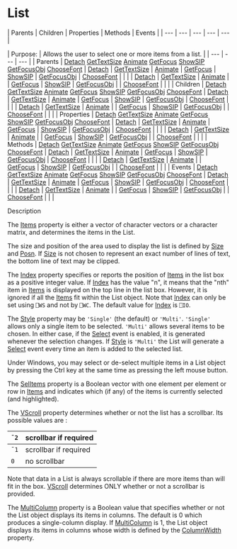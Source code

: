 




<h1 class="heading"><span class="name">List</span></h1>
| Parents | Children | Properties | Methods | Events |
| --- | --- | --- | --- | ---  |

| Purpose: | Allows the user to select one or more items from a list. |
| --- | --- | ---  |
| Parents | [Detach](../a-z/detach.md) [GetTextSize](../a-z/gettextsize.md) [Animate](../a-z/animate.md) [GetFocus](../a-z/getfocus.md) [ShowSIP](../a-z/showsip.md) [GetFocusObj](../a-z/getfocusobj.md) [ChooseFont](../a-z/choosefont.md) | [Detach](../a-z/detach.md) | [GetTextSize](../a-z/gettextsize.md) | [Animate](../a-z/animate.md) | [GetFocus](../a-z/getfocus.md) | [ShowSIP](../a-z/showsip.md) | [GetFocusObj](../a-z/getfocusobj.md) | [ChooseFont](../a-z/choosefont.md) |  |  |
| [Detach](../a-z/detach.md) | [GetTextSize](../a-z/gettextsize.md) | [Animate](../a-z/animate.md) |
| [GetFocus](../a-z/getfocus.md) | [ShowSIP](../a-z/showsip.md) | [GetFocusObj](../a-z/getfocusobj.md) |
| [ChooseFont](../a-z/choosefont.md) |  |  |
| Children | [Detach](../a-z/detach.md) [GetTextSize](../a-z/gettextsize.md) [Animate](../a-z/animate.md) [GetFocus](../a-z/getfocus.md) [ShowSIP](../a-z/showsip.md) [GetFocusObj](../a-z/getfocusobj.md) [ChooseFont](../a-z/choosefont.md) | [Detach](../a-z/detach.md) | [GetTextSize](../a-z/gettextsize.md) | [Animate](../a-z/animate.md) | [GetFocus](../a-z/getfocus.md) | [ShowSIP](../a-z/showsip.md) | [GetFocusObj](../a-z/getfocusobj.md) | [ChooseFont](../a-z/choosefont.md) |  |  |
| [Detach](../a-z/detach.md) | [GetTextSize](../a-z/gettextsize.md) | [Animate](../a-z/animate.md) |
| [GetFocus](../a-z/getfocus.md) | [ShowSIP](../a-z/showsip.md) | [GetFocusObj](../a-z/getfocusobj.md) |
| [ChooseFont](../a-z/choosefont.md) |  |  |
| Properties | [Detach](../a-z/detach.md) [GetTextSize](../a-z/gettextsize.md) [Animate](../a-z/animate.md) [GetFocus](../a-z/getfocus.md) [ShowSIP](../a-z/showsip.md) [GetFocusObj](../a-z/getfocusobj.md) [ChooseFont](../a-z/choosefont.md) | [Detach](../a-z/detach.md) | [GetTextSize](../a-z/gettextsize.md) | [Animate](../a-z/animate.md) | [GetFocus](../a-z/getfocus.md) | [ShowSIP](../a-z/showsip.md) | [GetFocusObj](../a-z/getfocusobj.md) | [ChooseFont](../a-z/choosefont.md) |  |  |
| [Detach](../a-z/detach.md) | [GetTextSize](../a-z/gettextsize.md) | [Animate](../a-z/animate.md) |
| [GetFocus](../a-z/getfocus.md) | [ShowSIP](../a-z/showsip.md) | [GetFocusObj](../a-z/getfocusobj.md) |
| [ChooseFont](../a-z/choosefont.md) |  |  |
| Methods | [Detach](../a-z/detach.md) [GetTextSize](../a-z/gettextsize.md) [Animate](../a-z/animate.md) [GetFocus](../a-z/getfocus.md) [ShowSIP](../a-z/showsip.md) [GetFocusObj](../a-z/getfocusobj.md) [ChooseFont](../a-z/choosefont.md) | [Detach](../a-z/detach.md) | [GetTextSize](../a-z/gettextsize.md) | [Animate](../a-z/animate.md) | [GetFocus](../a-z/getfocus.md) | [ShowSIP](../a-z/showsip.md) | [GetFocusObj](../a-z/getfocusobj.md) | [ChooseFont](../a-z/choosefont.md) |  |  |
| [Detach](../a-z/detach.md) | [GetTextSize](../a-z/gettextsize.md) | [Animate](../a-z/animate.md) |
| [GetFocus](../a-z/getfocus.md) | [ShowSIP](../a-z/showsip.md) | [GetFocusObj](../a-z/getfocusobj.md) |
| [ChooseFont](../a-z/choosefont.md) |  |  |
| Events | [Detach](../a-z/detach.md) [GetTextSize](../a-z/gettextsize.md) [Animate](../a-z/animate.md) [GetFocus](../a-z/getfocus.md) [ShowSIP](../a-z/showsip.md) [GetFocusObj](../a-z/getfocusobj.md) [ChooseFont](../a-z/choosefont.md) | [Detach](../a-z/detach.md) | [GetTextSize](../a-z/gettextsize.md) | [Animate](../a-z/animate.md) | [GetFocus](../a-z/getfocus.md) | [ShowSIP](../a-z/showsip.md) | [GetFocusObj](../a-z/getfocusobj.md) | [ChooseFont](../a-z/choosefont.md) |  |  |
| [Detach](../a-z/detach.md) | [GetTextSize](../a-z/gettextsize.md) | [Animate](../a-z/animate.md) |
| [GetFocus](../a-z/getfocus.md) | [ShowSIP](../a-z/showsip.md) | [GetFocusObj](../a-z/getfocusobj.md) |
| [ChooseFont](../a-z/choosefont.md) |  |  |


Description


The [Items](../a-z/items.md) property is either a vector of character vectors or a character matrix, and determines the items in the List.



The size and position of the area used to display the list is defined by [Size](../a-z/size.md) and [Posn](../a-z/posn.md). If [Size](../a-z/size.md) is not chosen to represent an exact number of lines of text, the bottom line of text may be clipped.


The [Index](../a-z/index.md) property specifies or reports the position of [Items](../a-z/items.md) in the list box as a positive integer value. If [Index](../a-z/index.md) has the value "n", it means that the "nth" item in [Items](../a-z/items.md) is displayed on the top line in the list box. However, it is ignored if all the [Items](../a-z/items.md) fit within the List object. Note that [Index](../a-z/index.md) can only be set using `⎕WS` and not by `⎕WC`. The default value for [Index](../a-z/index.md) is `⎕IO`.


The [Style](../a-z/style.md) property may be `'Single'` (the default) or `'Multi'`. `'Single'` allows only a single item to be selected. `'Multi'` allows several items to be chosen. In either case, if the [Select](../a-z/select.md) event is enabled, it is generated whenever the selection changes. If [Style](../a-z/style.md) is `'Multi'` the List will generate a [Select](../a-z/select.md) event every time an item is added to the selected list.


Under Windows, you may select or de-select multiple items in a List object by pressing the Ctrl key at the same time as pressing the left mouse button.


The [SelItems](../a-z/selitems.md) property is a Boolean vector with one element per element or row in [Items](../a-z/items.md) and indicates which (if any) of the items is currently selected (and highlighted).


The [VScroll](../a-z/vscroll.md) property determines whether or not the list has a scrollbar. Its possible values are :

| `¯2` | scrollbar if required |
| --- | ---  |
| `¯1` | scrollbar if required |
| `0` | no scrollbar |


Note that data in a List is always scrollable if there are more items than will fit in the box. [VScroll](../a-z/vscroll.md) determines ONLY whether or not a scrollbar is provided.


The [MultiColumn](../a-z/multicolumn.md) property is a Boolean value that specifies whether or not the List object displays its items in columns. The default is 0 which produces a single-column display. If [MultiColumn](../a-z/multicolumn.md) is 1, the List object displays its items in columns whose width is defined by the [ColumnWidth](../a-z/columnwidth.md) property.


